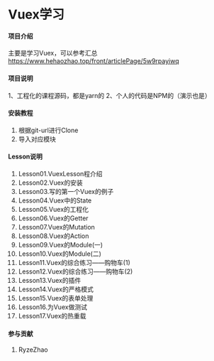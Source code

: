 # Vuex学习

#### 项目介绍
主要是学习Vuex，可以参考汇总
https://www.hehaozhao.top/front/articlePage/5w9rpayiwq

#### 项目说明
1、工程化的课程源码，都是yarn的
2、个人的代码是NPM的（演示也是）

#### 安装教程
1. 根据git-url进行Clone
2. 导入对应模块

#### Lesson说明
1.   Lesson01.VuexLesson程介绍
2.   Lesson02.Vuex的安装
3.   Lesson03.写的第一个Vuex的例子
4.   Lesson04.Vuex中的State
5.   Lesson05.Vuex的工程化
6.   Lesson06.Vuex的Getter
7.   Lesson07.Vuex的Mutation
8.   Lesson08.Vuex的Action
9.   Lesson09.Vuex的Module(一)
10.  Lesson10.Vuex的Module(二)
11.  Lesson11.Vuex的综合练习——购物车(1)
12.  Lesson12.Vuex的综合练习——购物车(2)
13.  Lesson13.Vuex的插件
14.  Lesson14.Vuex的严格模式
15.  Lesson15.Vuex的表单处理
16.  Lesson16.为Vuex做测试
17.  Lesson17.Vuex的热重载

#### 参与贡献
1. RyzeZhao

#### 













